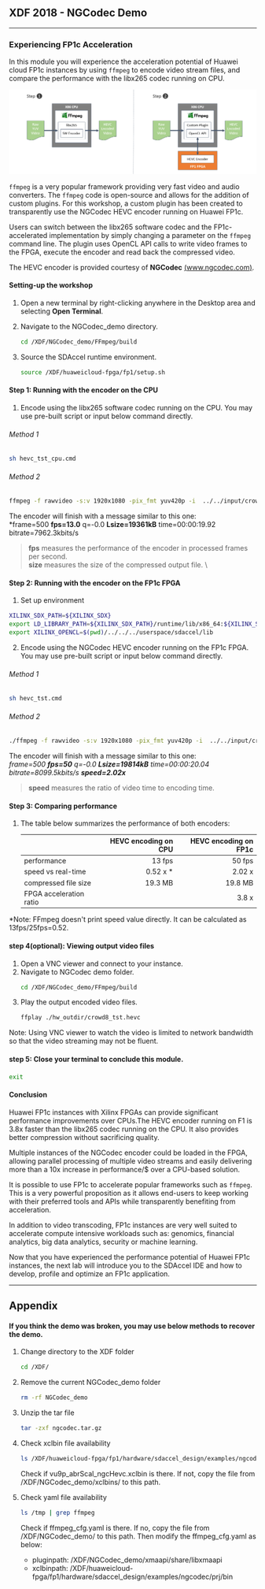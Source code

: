 
  <tr>
    <th width="100%" colspan="5"><h2>XDF 2018 - NGCodec Demo</h2></th>
  </tr>

---------------------------------------

### Experiencing FP1c Acceleration

In this module you will experience the acceleration potential of Huawei cloud FP1c instances by using ```ffmpeg``` to encode video stream files, and compare the performance with the libx265 codec running on CPU.

![](images/ffmpeg_lab.png)

```ffmpeg``` is a very popular framework providing very fast video and audio converters. The ```ffmpeg``` code is open-source and allows for the addition of custom plugins. For this workshop, a custom plugin has been created to transparently use the NGCodec HEVC encoder running on Huawei FP1c.  

Users can switch between the libx265 software codec and the FP1c-accelerated implementation by simply changing a parameter on the ```ffmpeg``` command line. The plugin uses OpenCL API calls to write video frames to the FPGA, execute the encoder and read back the compressed video.

The HEVC encoder is provided courtesy of **NGCodec** [(www.ngcodec.com)](www.ngcodec.com).

#### Setting-up the workshop

1. Open a new terminal by right-clicking anywhere in the Desktop area and selecting **Open Terminal**.
1. Navigate to the NGCodec_demo directory.
    ```bash
    cd /XDF/NGCodec_demo/FFmpeg/build
    ```

1. Source the SDAccel runtime environment.
    ```bash
    source /XDF/huaweicloud-fpga/fp1/setup.sh
    ```

#### Step 1: Running with the encoder on the CPU

1. Encode using the libx265 software codec running on the CPU. You may use pre-built script or input below command directly.

###### Method 1
```bash
sh hevc_tst_cpu.cmd
```
###### Method 2
```bash
ffmpeg -f rawvideo -s:v 1920x1080 -pix_fmt yuv420p -i  ../../input/crowd8_420_1920x1080_50.yuv -c:v libx265 -an -frames 1000 -preset medium -g 30 -q 40 -f hevc -y ./hw_outdir/crowd8_cpu_tst.hevc
```
The encoder will finish with a message similar to this one: \
*frame=500 **fps=13.0** q=-0.0 **Lsize=19361kB** time=00:00:19.92 bitrate=7962.3kbits/s  
> **fps** measures the performance of the encoder in processed frames per second. \
**size** measures the size of the compressed output file. \



#### Step 2: Running with the encoder on the FP1c FPGA

1. Set up environment
```bash
XILINX_SDX_PATH=${XILINX_SDX}
export LD_LIBRARY_PATH=${XILINX_SDX_PATH}/runtime/lib/x86_64:${XILINX_SDX_PATH}/lib/lnx64.o/Default:${XILINX_SDX_PATH}/lib/lnx64.o:$(pwd)/../../xmaapi/lib
export XILINX_OPENCL=$(pwd)/../../../userspace/sdaccel/lib
```

2. Encode using the NGCodec HEVC encoder running on the FP1c FPGA. You may use pre-built script or input below command directly.

###### Method 1
  ```bash
  sh hevc_tst.cmd
  ```

###### Method 2
  ```bash
  ./ffmpeg -f rawvideo -s:v 1920x1080 -pix_fmt yuv420p -i  ../../input/crowd8_420_1920x1080_50.yuv -c:v NGC265 -an -frames 1000 -psnr -g 30 -global_quality 40 -f hevc -y ./hw_outdir/crowd8_tst.hevc
  ```
The encoder will finish with a message similar to this one: \
*frame=500 **fps=50** q=-0.0 **Lsize=19814kB** time=00:00:20.04 bitrate=8099.5kbits/s **speed=2.02x***
> **speed** measures the ratio of video time to encoding time.


#### Step 3: Comparing performance

1. The table below summarizes the performance of both encoders:

    |                           | HEVC encoding on CPU | HEVC encoding on FP1c  |
    | :------------------------ |-------------:| -------:|
    | performance               | 13 fps        | 50 fps  |
    | speed vs real-time        | 0.52 x *      | 2.02 x  |
    | compressed file size      | 19.3 MB      | 19.8 MB |
    | FPGA acceleration ratio   |               | 3.8 x|     

*Note: FFmpeg doesn't print speed value directly. It can be calculated as 13fps/25fps=0.52.

#### step 4(optional): Viewing output video files

1. Open a VNC viewer and connect to your instance.
2. Navigate to NGCodec demo folder.
    ```bash
    cd /XDF/NGCodec_demo/FFmpeg/build
    ```
3. Play the output encoded video files.
    ```bash
    ffplay ./hw_outdir/crowd8_tst.hevc
    ```

Note: Using VNC viewer to watch the video is limited to network bandwidth so that the video streaming may not be fluent.

#### step 5: Close your terminal to conclude this module.
   ```bash
   exit
   ```

#### Conclusion

Huawei FP1c instances with Xilinx FPGAs can provide significant performance improvements over CPUs.The HEVC encoder running on F1 is 3.8x faster than the libx265 codec running on the CPU. It also provides better compression without sacrificing quality.

Multiple instances of the NGCodec encoder could be loaded in the FPGA, allowing parallel processing of multiple video streams and easily delivering more than a 10x increase in performance/$ over a CPU-based solution.

It is possible to use FP1c to accelerate popular frameworks such as ```ffmpeg```. This is a very powerful proposition as it allows end-users to keep working with their preferred tools and APIs while transparently benefiting from acceleration.

In addition to video transcoding, FP1c instances are very well suited to accelerate compute intensive workloads such as: genomics, financial analytics, big data analytics, security or machine learning.

Now that you have experienced the performance potential of Huawei FP1c instances, the next lab will introduce you to the SDAccel IDE and how to develop, profile and optimize an FP1c application.

--------------------------------------

## Appendix

#### If you think the demo was broken, you may use below methods to recover the demo.

1. Change directory to the XDF folder
   ```bash
   cd /XDF/
   ```

2. Remove the current NGCodec_demo folder
   ```bash
   rm -rf NGCodec_demo
   ```

3. Unzip the tar file
   ```bash
   tar -zxf ngcodec.tar.gz
   ```

4. Check xclbin file availability
   ```bash
   ls /XDF/huaweicloud-fpga/fp1/hardware/sdaccel_design/examples/ngcodec/prj/bin
   ```

   Check if vu9p_abrScal_ngcHevc.xclbin is there. If not, copy the file from /XDF/NGCodec_demo/xclbins/ to this path.

5. Check yaml file availability
   ```bash
   ls /tmp | grep ffmpeg
   ```

   Check if ffmpeg_cfg.yaml is there. If no, copy the file from /XDF/NGCodec_demo/ to this path. Then modify the ffmpeg_cfg.yaml as below:

   - pluginpath: /XDF/NGCodec_demo/xmaapi/share/libxmaapi
   - xclbinpath: /XDF/huaweicloud-fpga/fp1/hardware/sdaccel_design/examples/ngcodec/prj/bin
